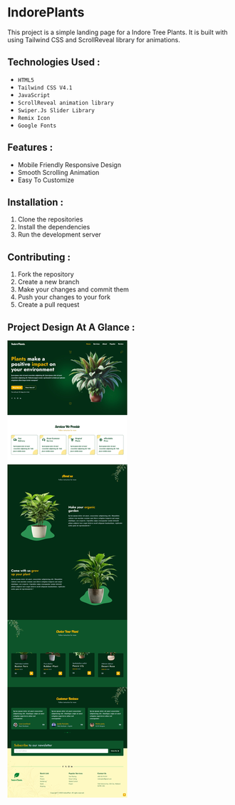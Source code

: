 # IndorePlants
This project is a simple landing page for a Indore Tree Plants. It is built with using Tailwind CSS and ScrollReveal library for animations.

## Technologies Used :
- `HTML5`
- `Tailwind CSS V4.1`
- `JavaScript`
- `ScrollReveal animation library`
- `Swiper.Js Slider Library`
- `Remix Icon`
- `Google Fonts`

## Features :
- Mobile Friendly Responsive Design
- Smooth Scrolling Animation
- Easy To Customize

## Installation :
1. Clone the repositories
2. Install the dependencies
3. Run the development server

## Contributing :
1. Fork the repository
2. Create a new branch
3. Make your changes and commit them
4. Push your changes to your fork
5. Create a pull request

## Project Design At A Glance :
![IndorePlants](./IndorePlants.png)